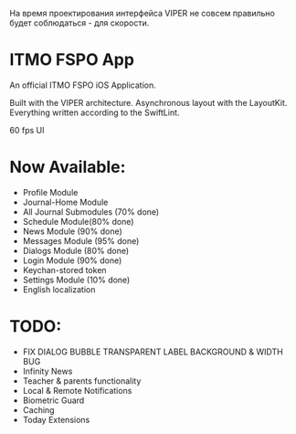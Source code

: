 На время проектирования интерфейса VIPER не совсем правильно будет соблюдаться - для скорости.
# ITMO FSPO App
An official ITMO FSPO iOS Application.

Built with the VIPER architecture.
Asynchronous layout with the LayoutKit.
Everything written according to the SwiftLint.

60 fps UI

# Now Available:
- Profile Module
- Journal-Home Module
- All Journal Submodules (70% done)
- Schedule Module(80% done)
- News Module (90% done)
- Messages Module (95% done)
- Dialogs Module (80% done)
- Login Module (90% done)
- Keychan-stored token
- Settings Module (10% done)
- English localization

# TODO:
- FIX DIALOG BUBBLE TRANSPARENT LABEL BACKGROUND & WIDTH BUG
- Infinity News
- Teacher & parents functionality
- Local & Remote Notifications
- Biometric Guard
- Caching
- Today Extensions
